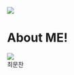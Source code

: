 
<!DOCTYPE html>
<html lang="en">
<body>
    <img src="https://capsule-render.vercel.app/api?type=Slice&color=auto&height=300&section=header&text=Hello!&fontSize=90" />
</body>
</html> 

# About ME!
<!DOCTYPE html>
<html lang="en">
<body>
    <img src="https://cdn.discordapp.com/attachments/942420868846460993/1039150706352996352/gd.jpg" />
    <div>최문찬</div>
</body>
</html> 
